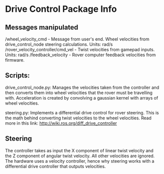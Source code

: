 # Drive Control Package Info

## Messages manipulated
/wheel_velocity_cmd - Message from user's end. Wheel velocities from drive_control_node steering calculations. Units: rad/s
/rover_velocity_controller/cmd_vel - Twist velocities from gamepad inputs. Units: rad/s
/feedback_velocity - Rover computer feedback velocities from firmware.

## Scripts:
drive_control_node.py: Manages the velocities taken from the controller and then converts them into wheel velocities that the rover must be travelling with. Acceleration is created by convolving a gaussian kernel with arrays of wheel velocities.

steering.py: Implements a differential drive control for rover steering. This is the math behind converting twist velocities to the wheel
velocities. Read more in this link: http://wiki.ros.org/diff_drive_controller

## Steering
The controller takes as input the X component of linear twist velocity and the Z component of angular twist velocity.
All other velocities are ignored.
The hardware uses a velocity controller, hence why steering works with a differential drive controller that outputs velocities.
